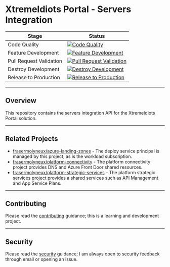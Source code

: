 # XtremeIdiots Portal - Servers Integration

| Stage | Status |
| --- | --- |
| Code Quality | [![Code Quality](https://github.com/frasermolyneux/portal-servers-integration/actions/workflows/codequality.yml/badge.svg)](https://github.com/frasermolyneux/portal-servers-integration/actions/workflows/codequality.yml) |
| Feature Development | [![Feature Development](https://github.com/frasermolyneux/portal-servers-integration/actions/workflows/feature-development.yml/badge.svg)](https://github.com/frasermolyneux/portal-servers-integration/actions/workflows/feature-development.yml) |
| Pull Request Validation | [![Pull Request Validation](https://github.com/frasermolyneux/portal-servers-integration/actions/workflows/pull-request-validation.yml/badge.svg)](https://github.com/frasermolyneux/portal-servers-integration/actions/workflows/pull-request-validation.yml) |
| Destroy Development | [![Destroy Development](https://github.com/frasermolyneux/portal-servers-integration/actions/workflows/destroy-development.yml/badge.svg)](https://github.com/frasermolyneux/portal-servers-integration/actions/workflows/destroy-development.yml) |
| Release to Production | [![Release to Production](https://github.com/frasermolyneux/portal-servers-integration/actions/workflows/release-to-production.yml/badge.svg)](https://github.com/frasermolyneux/portal-servers-integration/actions/workflows/release-to-production.yml) |

---

## Overview

This repository contains the servers integration API for the XtremeIdiots Portal solution.

---

## Related Projects

* [frasermolyneux/azure-landing-zones](https://github.com/frasermolyneux/azure-landing-zones) - The deploy service principal is managed by this project, as is the workload subscription.
* [frasermolyneux/platform-connectivity](https://github.com/frasermolyneux/platform-connectivity) - The platform connectivity project provides DNS and Azure Front Door shared resources.
* [frasermolyneux/platform-strategic-services](https://github.com/frasermolyneux/platform-strategic-services) - The platform strategic services project provides a shared services such as API Management and App Service Plans.

---

## Contributing

Please read the [contributing](CONTRIBUTING.md) guidance; this is a learning and development project.

---

## Security

Please read the [security](SECURITY.md) guidance; I am always open to security feedback through email or opening an issue.
